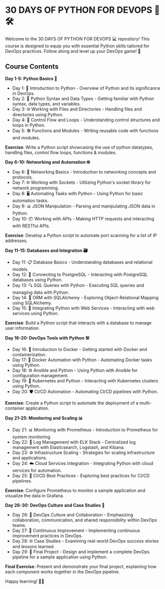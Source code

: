 # 30 DAYS OF PYTHON FOR DEVOPS 🐍🛠️

Welcome to the 30 DAYS OF PYTHON FOR DEVOPS 💻 repository! This course is designed to equip you with essential Python skills tailored for DevOps practices. Follow along and level up your DevOps game! 🚀

## Course Contents

**Day 1-5: Python Basics 🔄**

- Day 1: 🔄 Introduction to Python - Overview of Python and its significance in DevOps.
- Day 2: 🐍 Python Syntax and Data Types - Getting familiar with Python syntax, data types, and variables.
- Day 3: 🌐 Working with Files and Directories - Handling files and directories using Python.
- Day 4: 🧠 Control Flow and Loops - Understanding control structures and loops in Python.
- Day 5: 🛠️ Functions and Modules - Writing reusable code with functions and modules.

**Exercise**: Write a Python script showcasing the use of python datatypes, handling files, control flow loops, functions & modules.

**Day 6-10: Networking and Automation 🌐**

- Day 6: 📡 Networking Basics - Introduction to networking concepts and protocols.
- Day 7: 🌐 Working with Sockets - Utilizing Python's socket library for network programming.
- Day 8: 🖥️ Automating Tasks with Python - Using Python for basic automation tasks.
- Day 9: 📊 JSON Manipulation - Parsing and manipulating JSON data in Python.
- Day 10: 📦 Working with APIs - Making HTTP requests and interacting with RESTful APIs.

**Exercise**: Develop a Python script to automate port scanning for a list of IP addresses.

**Day 11-15: Databases and Integration 🗃️**

- Day 11: 📋 Database Basics - Understanding databases and relational models.
- Day 12: 🐘 Connecting to PostgreSQL - Interacting with PostgreSQL databases using Python.
- Day 13: 🔍 SQL Queries with Python - Executing SQL queries and managing data with Python.
- Day 14: 🐍 ORM with SQLAlchemy - Exploring Object-Relational Mapping using SQLAlchemy.
- Day 15: 📡 Integrating Python with Web Services - Interacting with web services using Python.

**Exercise**: Build a Python script that interacts with a database to manage user information.

**Day 16-20: DevOps Tools with Python 🛠️**

- Day 16: 🐬 Introduction to Docker - Getting started with Docker and containerization.
- Day 17: 🚀 Docker Automation with Python - Automating Docker tasks using Python.
- Day 18: ⚙️ Ansible and Python - Using Python with Ansible for configuration management.
- Day 19: 🚢 Kubernetes and Python - Interacting with Kubernetes clusters using Python.
- Day 20: 🛡️ CI/CD Automation - Automating CI/CD pipelines with Python.

**Exercise**: Create a Python script to automate the deployment of a multi-container application.

**Day 21-25: Monitoring and Scaling 📊**

- Day 21: 📊 Monitoring with Prometheus - Introduction to Prometheus for system monitoring.
- Day 22: 📜 Log Management with ELK Stack - Centralized log management with Elasticsearch, Logstash, and Kibana.
- Day 23: ⚙️ Infrastructure Scaling - Strategies for scaling infrastructure and applications.
- Day 24: ☁️ Cloud Services Integration - Integrating Python with cloud services for automation.
- Day 25: 🚦 CI/CD Best Practices - Exploring best practices for CI/CD pipelines.

**Exercise**: Configure Prometheus to monitor a sample application and visualize the data in Grafana.

**Day 26-30: DevOps Culture and Case Studies 🏢**

- Day 26: 👥 DevOps Culture and Collaboration - Emphasizing collaboration, communication, and shared responsibility within DevOps teams.
- Day 27: 🔄 Continuous Improvement - Implementing continuous improvement practices in DevOps.
- Day 28: 🌐 Case Studies - Examining real-world DevOps success stories and lessons learned.
- Day 29: 🚀 Final Project - Design and implement a complete DevOps pipeline for a sample application using Python.

**Final Exercise**: Present and demonstrate your final project, explaining how each component works together in the DevOps pipeline.

Happy learning! 🚀🐍
